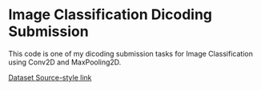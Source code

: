 # Image Classification Dicoding Submission

This code is one of my dicoding submission tasks for Image Classification using Conv2D and MaxPooling2D.

[Dataset Source-style link](https://www.kaggle.com/competitions/dogs-vs-cats/data )
